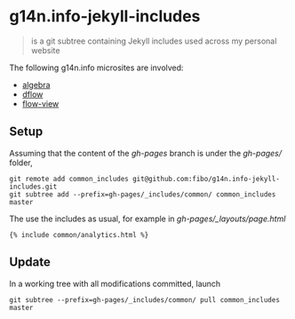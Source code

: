 # g14n.info-jekyll-includes

> is a git subtree containing Jekyll includes used across my personal website

The following g14n.info microsites are involved:

* [algebra](http://g14n.info/algebra)
* [dflow](http://g14n.info/dflow)
* [flow-view](http://g14n.info/flow-view)

## Setup

Assuming that the content of the *gh-pages* branch is under the *gh-pages/* folder,

```
git remote add common_includes git@github.com:fibo/g14n.info-jekyll-includes.git
git subtree add --prefix=gh-pages/_includes/common/ common_includes master
```

The use the includes as usual, for example in *gh-pages/_layouts/page.html*

```
{% include common/analytics.html %}
```

## Update

In a working tree with all modifications committed, launch

```
git subtree --prefix=gh-pages/_includes/common/ pull common_includes master
```
